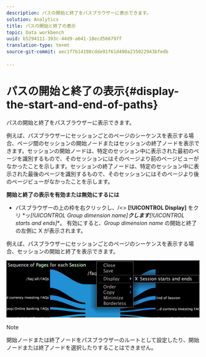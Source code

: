 ```yaml
---
description: パスの開始と終了をパスブラウザーに表示できます。
solution: Analytics
title: パスの開始と終了の表示
topic: Data workbench
uuid: b5294111-393c-44d9-a641-18ecd566797f
translation-type: tm+mt
source-git-commit: aec1f7b14198cdde91f61d490a235022943bfedb

---
```



# パスの開始と終了の表示{#display-the-start-and-end-of-paths}

パスの開始と終了をパスブラウザーに表示できます。

例えば、パスブラウザーにセッションごとのページのシーケンスを表示する場合、ページ間のセッションの開始ノードまたはセッションの終了ノードを表示できます。セッションの開始ノードは、特定のセッション中に表示された最初のページを識別するもので、そのセッションにはそのページより前のページビューがなかったことを示します。セッションの終了ノードは、特定のセッション中に表示された最後のページを識別するもので、そのセッションにはそのページより後のページビューがなかったことを示します。

**開始と終了の表示を有効または無効にするには**

* パスブラウザーの上の枠を右クリックし、/&lt;> **[!UICONTROL Display]** をクリ *ッ&#x200B;**[!UICONTROL Group dimension name]**クします***[!UICONTROL starts and ends]**。 有効にすると、*Group dimension name* の開始と終了の左側に X が表示されます。

例えば、パスブラウザーにセッションごとのページのシーケンスを表示する場合、セッションの開始と終了を表示できます。

![](assets/vis_PathBrowser_StartsAndEnds.png)

>[!NOTE]
>
>開始ノードまたは終了ノードをパスブラウザーのルートとして設定したり、開始ノードまたは終了ノードを選択したりすることはできません。

